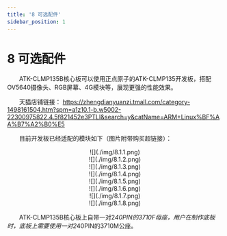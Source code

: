 ```yaml
---
title: '8 可选配件'
sidebar_position: 1
---
```


# 8 可选配件

&emsp;&emsp;ATK-CLMP135B核心板可以使用正点原子的ATK-CLMP135开发板，搭配OV5640摄像头、RGB屏幕、4G模块等，展现更强的性能效果。

&emsp;&emsp;天猫店铺链接：
https://zhengdianyuanzi.tmall.com/category-1498161504.htm?spm=a1z10.1-b.w5002-22300975822.4.5f821452e3PTLI&search=y&catName=ARM+Linux%BF%AA%B7%A2%B0%E5

&emsp;&emsp;目前开发板已经适配的模块如下（图片附带购买超链接）：


<center>
![](./img/8.1.1.png)
</center>

<center>
![](./img/8.1.2.png)
</center>

<center>
![](./img/8.1.3.png)
</center>

<center>
![](./img/8.1.4.png)
</center>

<center>
![](./img/8.1.5.png)
</center>

<center>
![](./img/8.1.6.png)
</center>

<center>
![](./img/8.1.7.png)
</center>

<center>
![](./img/8.1.8.png)
</center>

&emsp;&emsp;ATK-CLMP135B核心板上自带一对2*40PIN的3710F母座，用户在制作底板时，底板上需要使用一对2*40PIN的3710M公座。
